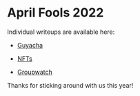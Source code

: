# April Fools 2022

Individual writeups are available here:

- [Guyacha](Guyacha.md)
- [NFTs](NFTs.md)

- [Groupwatch](groupwatch.md)

Thanks for sticking around with us this year!
